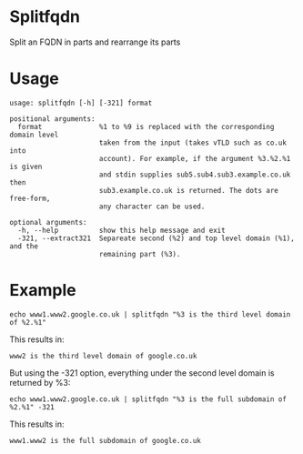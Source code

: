 # Splitfqdn
Split an FQDN in parts and rearrange its parts

# Usage
```
usage: splitfqdn [-h] [-321] format

positional arguments:
  format              %1 to %9 is replaced with the corresponding domain level
                      taken from the input (takes vTLD such as co.uk into
                      account). For example, if the argument %3.%2.%1 is given
                      and stdin supplies sub5.sub4.sub3.example.co.uk then
                      sub3.example.co.uk is returned. The dots are free-form,
                      any character can be used.

optional arguments:
  -h, --help          show this help message and exit
  -321, --extract321  Separeate second (%2) and top level domain (%1), and the
                      remaining part (%3).
```
# Example

```
echo www1.www2.google.co.uk | splitfqdn "%3 is the third level domain of %2.%1"
```
This results in:
```
www2 is the third level domain of google.co.uk
```
But using the -321 option, everything under the second level domain is returned by %3:
```
echo www1.www2.google.co.uk | splitfqdn "%3 is the full subdomain of %2.%1" -321
```
This results in:
```
www1.www2 is the full subdomain of google.co.uk
```

